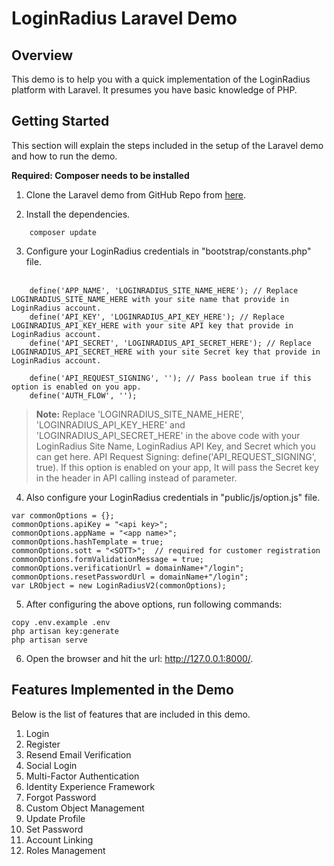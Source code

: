 # LoginRadius Laravel Demo

## Overview
This demo is to help you with a quick implementation of the LoginRadius platform with Laravel. It presumes you have basic knowledge of PHP.

## Getting Started
This section will explain the steps included in the setup of the Laravel demo and how to run the demo.

**Required: Composer needs to be installed**


1. Clone the Laravel demo from GitHub Repo from [here](https://github.com/LoginRadius/php-sdk/tree/v2-laravel-demo).

2. Install the dependencies.
```
    composer update
```

3. Configure your LoginRadius credentials in "bootstrap/constants.php" file.
<br><br>
```
	define('APP_NAME', 'LOGINRADIUS_SITE_NAME_HERE'); // Replace LOGINRADIUS_SITE_NAME_HERE with your site name that provide in LoginRadius account.
	define('API_KEY', 'LOGINRADIUS_API_KEY_HERE'); // Replace LOGINRADIUS_API_KEY_HERE with your site API key that provide in LoginRadius account.
	define('API_SECRET', 'LOGINRADIUS_API_SECRET_HERE'); // Replace LOGINRADIUS_API_SECRET_HERE with your site Secret key that provide in LoginRadius account.
	
	define('API_REQUEST_SIGNING', ''); // Pass boolean true if this option is enabled on you app.
	define('AUTH_FLOW', '');
```
> **Note:** Replace 'LOGINRADIUS_SITE_NAME_HERE', 'LOGINRADIUS_API_KEY_HERE' and 'LOGINRADIUS_API_SECRET_HERE' in the above code with your LoginRadius Site Name, LoginRadius API Key, and Secret which you can get here. 
> API Request Signing: define('API_REQUEST_SIGNING', true). If this option is enabled on your app, It will pass the Secret key in the header in API calling instead of parameter.
 
4. Also configure your LoginRadius credentials in "public/js/option.js" file.
```
var commonOptions = {};
commonOptions.apiKey = "<api key>";
commonOptions.appName = "<app name>";
commonOptions.hashTemplate = true;
commonOptions.sott = "<SOTT>";  // required for customer registration
commonOptions.formValidationMessage = true;
commonOptions.verificationUrl = domainName+"/login";
commonOptions.resetPasswordUrl = domainName+"/login";
var LRObject = new LoginRadiusV2(commonOptions);
```

5. After configuring the above options, run following commands: 
```     
copy .env.example .env
php artisan key:generate
php artisan serve
```

6. Open the browser and hit the url: http://127.0.0.1:8000/.

## Features Implemented in the Demo

Below is the list of features that are included in this demo.


1. Login
2. Register
3. Resend Email Verification
4. Social Login
5. Multi-Factor Authentication
6. Identity Experience Framework
7. Forgot Password
8. Custom Object Management
9. Update Profile
10. Set Password
11. Account Linking
12. Roles Management


